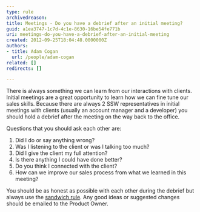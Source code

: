 ```yaml
---
type: rule
archivedreason: 
title: Meetings - Do you have a debrief after an initial meeting?
guid: a1ea3747-1c7d-4c1e-8630-16be54fe771b
uri: meetings-do-you-have-a-debrief-after-an-initial-meeting
created: 2012-09-25T18:04:48.0000000Z
authors:
- title: Adam Cogan
  url: /people/adam-cogan
related: []
redirects: []

---
```


There is always something we can learn from our interactions with clients.
             Initial meetings are a great opportunity to learn how we can fine tune our sales skills. Because there are always 2 SSW representatives in initial meetings with clients (usually an account manager and a developer) you should hold a debrief after the meeting on the way back to the office.

<!--endintro-->

Questions that you should ask each other are:

1. Did I do or say anything wrong?
2. Was I listening to the client or was I talking too much?
3. Did I give the client my full attention?
4. Is there anything I could have done better?
5. Do you think I connected with the client?
6. How can we improve our sales process from what we learned in this meeting?


You should be as honest as possible with each other during the debrief but always use the [sandwich rule](/do-you-follow-the-sandwich-rule).
             Any good ideas or suggested changes should be emailed to the Product Owner.
